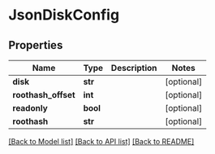 # JsonDiskConfig


## Properties
Name | Type | Description | Notes
------------ | ------------- | ------------- | -------------
**disk** | **str** |  | [optional] 
**roothash_offset** | **int** |  | [optional] 
**readonly** | **bool** |  | [optional] 
**roothash** | **str** |  | [optional] 

[[Back to Model list]](../README.md#documentation-for-models) [[Back to API list]](../README.md#documentation-for-api-endpoints) [[Back to README]](../README.md)


